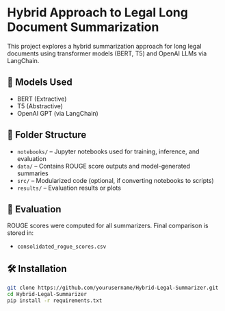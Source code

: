 # Hybrid Approach to Legal Long Document Summarization

This project explores a hybrid summarization approach for long legal documents using transformer models (BERT, T5) and OpenAI LLMs via LangChain.

## 🧠 Models Used

- BERT (Extractive)
- T5 (Abstractive)
- OpenAI GPT (via LangChain)

## 📂 Folder Structure

- `notebooks/` – Jupyter notebooks used for training, inference, and evaluation
- `data/` – Contains ROUGE score outputs and model-generated summaries
- `src/` – Modularized code (optional, if converting notebooks to scripts)
- `results/` – Evaluation results or plots

## 🧪 Evaluation

ROUGE scores were computed for all summarizers. Final comparison is stored in:
- `consolidated_rogue_scores.csv`

## 🛠️ Installation

```bash
git clone https://github.com/yourusername/Hybrid-Legal-Summarizer.git
cd Hybrid-Legal-Summarizer
pip install -r requirements.txt
